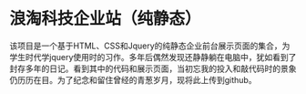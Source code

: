 # 浪淘科技企业站（纯静态）
该项目是一个基于HTML、CSS和Jquery的纯静态企业前台展示页面的集合，为学生时代学jquery使用时的习作。多年后偶然发现还静静躺在电脑中，犹如看到了封存多年的日记。看到其中的代码和展示页面，当初忘我的投入和敲代码时的景象仍历历在目。为了纪念和留住曾经的青葱岁月，现将此上传到github。
